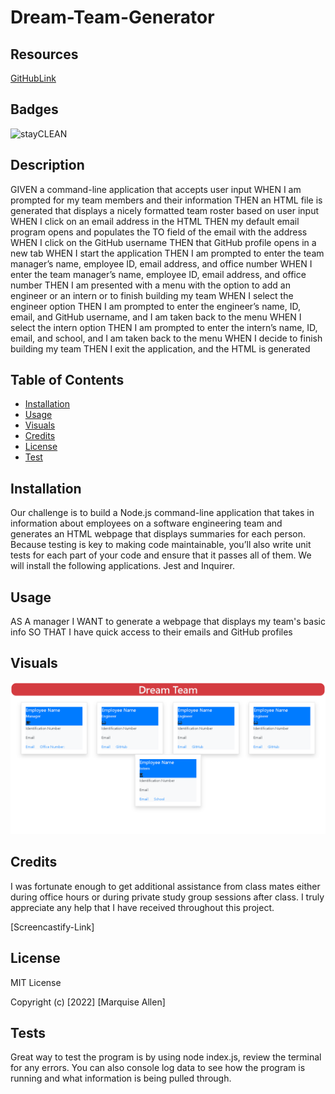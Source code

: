 # Dream-Team-Generator
## Resources 
[GitHubLink](https://github.com/FocusKing/Dream-Team-Generator)
## Badges
![stayCLEAN](https://img.shields.io/badge/stay-CLEAN-blue)

## Description
GIVEN a command-line application that accepts user input
WHEN I am prompted for my team members and their information
THEN an HTML file is generated that displays a nicely formatted team roster based on user input
WHEN I click on an email address in the HTML
THEN my default email program opens and populates the TO field of the email with the address
WHEN I click on the GitHub username
THEN that GitHub profile opens in a new tab
WHEN I start the application
THEN I am prompted to enter the team manager’s name, employee ID, email address, and office number
WHEN I enter the team manager’s name, employee ID, email address, and office number
THEN I am presented with a menu with the option to add an engineer or an intern or to finish building my team
WHEN I select the engineer option
THEN I am prompted to enter the engineer’s name, ID, email, and GitHub username, and I am taken back to the menu
WHEN I select the intern option
THEN I am prompted to enter the intern’s name, ID, email, and school, and I am taken back to the menu
WHEN I decide to finish building my team
THEN I exit the application, and the HTML is generated

## Table of Contents 

- [Installation](#installation)
- [Usage](#usage)
- [Visuals](#visuals)
- [Credits](#credits)
- [License](#license)
- [Test](#tests)

## Installation
Our challenge is to build a Node.js command-line application that takes in information about employees on a software engineering team and generates an HTML webpage that displays summaries for each person. Because testing is key to making code maintainable, you’ll also write unit tests for each part of your code and ensure that it passes all of them. We will install the following applications. Jest and Inquirer. 



## Usage
AS A manager
I WANT to generate a webpage that displays my team's basic info
SO THAT I have quick access to their emails and GitHub profiles  

## Visuals
![DreamTeam image](./images/Dream%20Team%20Generator.png)
## Credits
 I was fortunate enough to get additional assistance from class mates either during office hours or during private study group sessions after class. I truly appreciate any help that I have received throughout this project.

[Screencastify-Link]


## License
MIT License

Copyright (c) [2022] [Marquise Allen]

## Tests
Great way to test the program is by using node index.js, review the terminal for any errors. You can also console log data to see how the program is running and what information is being pulled through. 